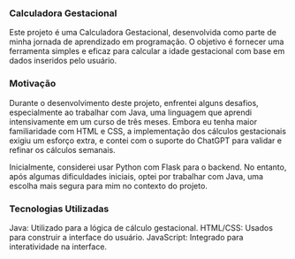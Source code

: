 ### Calculadora Gestacional
Este projeto é uma Calculadora Gestacional, desenvolvida como parte de minha jornada de aprendizado em programação. O objetivo é fornecer uma ferramenta simples e eficaz para calcular a idade gestacional com base em dados inseridos pelo usuário.

### Motivação
Durante o desenvolvimento deste projeto, enfrentei alguns desafios, especialmente ao trabalhar com Java, uma linguagem que aprendi intensivamente em um curso de três meses. Embora eu tenha maior familiaridade com HTML e CSS, a implementação dos cálculos gestacionais exigiu um esforço extra, e contei com o suporte do ChatGPT para validar e refinar os cálculos semanais.

Inicialmente, considerei usar Python com Flask para o backend. No entanto, após algumas dificuldades iniciais, optei por trabalhar com Java, uma escolha mais segura para mim no contexto do projeto.

### Tecnologias Utilizadas
Java: Utilizado para a lógica de cálculo gestacional.
HTML/CSS: Usados para construir a interface do usuário.
JavaScript: Integrado para interatividade na interface.
